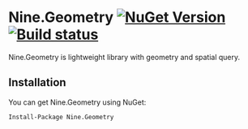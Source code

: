# Nine.Geometry [![NuGet Version](http://img.shields.io/nuget/v/Nine.Geometry.svg)](https://www.nuget.org/packages/Nine.Geometry) [![Build status](https://ci.appveyor.com/api/projects/status/6iaponb4sl4hilyu?svg=true)](https://ci.appveyor.com/project/yufeih/nine-Geometry)
Nine.Geometry is lightweight library with geometry and spatial query. 

## Installation
You can get Nine.Geometry using NuGet:
```
Install-Package Nine.Geometry
```
